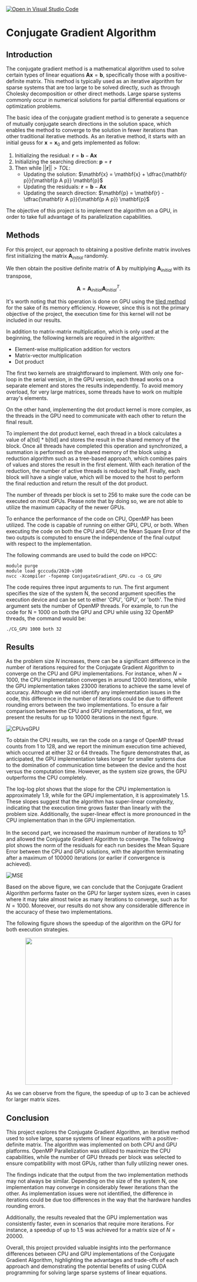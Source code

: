 [![Open in Visual Studio Code](https://classroom.github.com/assets/open-in-vscode-718a45dd9cf7e7f842a935f5ebbe5719a5e09af4491e668f4dbf3b35d5cca122.svg)](https://classroom.github.com/online_ide?assignment_repo_id=10939897&assignment_repo_type=AssignmentRepo)

# Conjugate Gradient Algorithm

## Introduction
The conjugate gradient method is a mathematical algorithm used to solve certain types of linear equations $\mathbf{A x} = \mathbf{b}$, specifically those with a positive-definite matrix. This method is typically used as an iterative algorithm for sparse systems that are too large to be solved directly, such as through Cholesky decomposition or other direct methods. Large sparse systems commonly occur in numerical solutions for partial differential equations or optimization problems.

The basic idea of the conjugate gradient method is to generate a sequence of mutually conjugate search directions in the solution space, which enables the method to converge to the solution in fewer iterations than other traditional iterative methods. As an iterative method, it starts with an initial geuss for $\mathbf{x} = \mathbf{x}_0$ and gets implemented as follow:

  1. Initializing the residual: $\mathbf{r} = \mathbf{b} - \mathbf{A x}$
  2. Initializing the searching direction: $\mathbf{p} = \mathbf{r}$
  3. Then while $||\mathbf{r}|| > TOL$:
      * Updating the solution: $\mathbf{x} = \mathbf{x} + \dfrac{\mathbf{r p}}{\mathbf{p A p}} \mathbf{p}$
      * Updating the residuals: $\mathbf{r} = \mathbf{b} - \mathbf{A x}$ 
      * Updating the search direction: $\mathbf{p} = \mathbf{r} - \dfrac{\mathbf{r A p}}{\mathbf{p A p}} \mathbf{p}$

The objective of this project is to implement the algorithm on a GPU, in order to take full advantage of its parallelization capabilities.

## Methods
For this project, our approach to obtaining a positive definite matrix involves first initializing the matrix $\mathbf{A}_{initial}$ randomly.

We then obtain the positive definite matrix of $\mathbf{A}$ by multiplying $\mathbf{A}_{initial}$ with its transpose, 

$$\mathbf{A} = \mathbf{A}_{initial} \mathbf{A}_{initial}^T.$$

It's worth noting that this operation is done on GPU using the [tiled method](https://penny-xu.github.io/blog/tiled-matrix-multiplication) for the sake of its memory efficiency. However, since this is not the primary objective of the project, the execution time for this kernel will not be included in our results.

In addition to matrix-matrix multiplication, which is only used at the beginning, the following kernels are required in the algorithm:
  * Element-wise multiplication addition for vectors
  * Matrix-vector multiplication
  * Dot product

The first two kernels are straightforward to implement. With only one for-loop in the serial version, in the GPU version, each thread works on a separate element and stores the results independently. To avoid memory overload, for very large matrices, some threads have to work on multiple array's elements. 

On the other hand, implementing the dot product kernel is more complex, as the threads in the GPU need to communicate with each other to return the final result.

To implement the dot product kernel, each thread in a block calculates a value of a[tid] * b[tid] and stores the result in the shared memory of the block. Once all threads have completed this operation and synchronized, a summation is performed on the shared memory of the block using a reduction algorithm such as a tree-based approach, which combines pairs of values and stores the result in the first element. With each iteration of the reduction, the number of active threads is reduced by half. Finally, each block will have a single value, which will be moved to the host to perform the final reduction and return the result of the dot product.

The number of threads per block is set to $256$ to make sure the code can be executed on most GPUs. Please note that by doing so, we are not able to utilize the maximum capacity of the newer GPUs.

To enhance the performance of the code on CPU, OpenMP has been utilized. The code is capable of running on either GPU, CPU, or both. When executing the code on both the CPU and GPU, the Mean Square Error of the two outputs is computed to ensure the independence of the final output with respect to the implementation.

The following commands are used to build the code on HPCC:
```
module purge
module load gcccuda/2020-v100
nvcc -Xcompiler -fopenmp ConjugateGradient_GPU.cu -o CG_GPU
```

The code requires three input arguments to run. The first argument specifies the size of the system N, the second argument specifies the execution device and can be set to either 'CPU', 'GPU', or 'both'. The third argument sets the number of OpenMP threads. For example, to run the code for N = 1000 on both the GPU and CPU while using 32 OpenMP threads, the command would be:
```
./CG_GPU 1000 both 32
```

## Results
As the problem size $N$ increases, there can be a significant difference in the number of iterations required for the Conjugate Gradient Algorithm to converge on the CPU and GPU implementations. For instance, when $N = 1000$, the CPU implementation converges in around 12000 iterations, while the GPU implementation takes 23000 iterations to achieve the same level of accuracy. Although we did not identify any implementation issues in the code, this difference in the number of iterations could be due to different rounding errors between the two implementations. To ensure a fair comparison between the CPU and GPU implementations, at first, we present the results for up to 10000 iterations in the next figure.

![CPUvsGPU](Figures/GPUvsCPU.png)

To obtain the CPU results, we ran the code on a range of OpenMP thread counts from 1 to 128, and we report the minimum execution time achieved, which occurred at either 32 or 64 threads. The figure demonstrates that, as anticipated, the GPU implementation takes longer for smaller systems due to the domination of communication time between the device and the host versus the computation time. However, as the system size grows, the GPU outperforms the CPU completely.

The log-log plot shows that the slope for the CPU implementation is approximately $1.9$, while for the GPU implementation, it is approximately $1.5$. These slopes suggest that the algorithm has super-linear complexity, indicating that the execution time grows faster than linearly with the problem size. Additionally, the super-linear effect is more pronounced in the CPU implementation than in the GPU implementation.

In the second part, we increased the maximum number of iterations to $10^5$ and allowed the Conjugate Gradient Algorithm to converge. The following plot shows the norm of the residuals for each run besides the Mean Square Error between the CPU and GPU solutions, with the algorithm terminating after a maximum of 100000 iterations (or earlier if convergence is achieved).

![MSE](Figures/MSE.png)

Based on the above figure, we can conclude that the Conjugate Gradient Algorithm performs faster on the GPU for larger system sizes, even in cases where it may take almost twice as many iterations to converge, such as for $N=1000$. Moreover, our results do not show any considerable difference in the accuracy of these two implementations.

The following figure shows the speedup of the algorithm on the GPU for both execution strategies.

<p align="center">
  <img src="Figures/speedup.png" width="400">
</p>

As we can observe from the figure, the speedup of up to 3 can be achieved for larger matrix sizes.

## Conclusion
This project explores the Conjugate Gradient Algorithm, an iterative method used to solve large, sparse systems of linear equations with a positive-definite matrix. The algorithm was implemented on both CPU and GPU platforms. OpenMP Parallelization was utilized to maximize the CPU capabilities, while the number of GPU threads per block was selected to ensure compatibility with most GPUs, rather than fully utilizing newer ones.

The findings indicate that the output from the two implementation methods may not always be similar. Depending on the size of the system N, one implementation may converge in considerably fewer iterations than the other. As implementation issues were not identified, the difference in iterations could be due too differences in the way that the hardware handles rounding errors.

Additionally, the results revealed that the GPU implementation was consistently faster, even in scenarios that require more iterations. For instance, a speedup of up to 1.5 was achieved for a matrix size of $N=20000$.

Overall, this project provided valuable insights into the performance differences between CPU and GPU implementations of the Conjugate Gradient Algorithm, highlighting the advantages and trade-offs of each approach and demonstrating the potential benefits of using CUDA programming for solving large sparse systems of linear equations.
